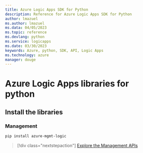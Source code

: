 ```yaml
---
title: Azure Logic Apps SDK for Python
description: Reference for Azure Logic Apps SDK for Python
author: lmazuel
ms.author: lmazuel
ms.data: 04/05/2023
ms.topic: reference
ms.devlang: python
ms.service: logicapps
ms.date: 03/30/2023
keywords: Azure, python, SDK, API, Logic Apps
ms.technology: azure
manager: douge
---
```

# Azure Logic Apps libraries for python

## Install the libraries


### Management

```bash
pip install azure-mgmt-logic
```
> [!div class="nextstepaction"]
> [Explore the Management APIs](/python/api/overview/azure/logicapps/management)